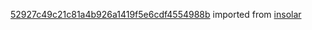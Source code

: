 [52927c49c21c81a4b926a1419f5e6cdf4554988b](https://github.com/insolar/insolar/commit/52927c49c21c81a4b926a1419f5e6cdf4554988b) imported from [insolar](https://github.com/insolar/insolar)
